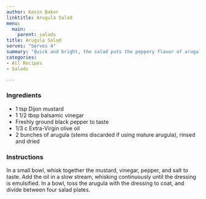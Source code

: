 ```yaml
---
author: Kevin Baker
linktitle: Arugula Salad 
menu:
  main:
    parent: salads
title: Arugula Salad
serves: "Serves 4"
summary: "Quick and bright, the salad puts the peppery flavor of arugula front and center."
categories:
- All Recipes
- Salads

---
```

### Ingredients

<div class="ingredient-list">

* 1 tsp Dijon mustard  
* 1 1/2 tbsp balsamic vinegar  
* Freshly ground black pepper to taste  
* 1/3 c Extra-Virgin olive oil  
* 2 bunches of arugula (stems discarded if using mature arugula), rinsed and dried  

</div>

### Instructions
In a small bowl, whisk together the mustard, vinegar, pepper, and salt to taste. Add the oil in a slow stream, whisking continuously until the dressing is emulsified. In a bowl, toss the arugula with the dressing to coat, and divide between four salad plates.